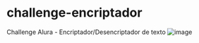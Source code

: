 # challenge-encriptador
Challenge Alura - Encriptador/Desencriptador de texto
![image](https://user-images.githubusercontent.com/92341472/215222566-9bc7fced-cde6-47f6-9798-4ceb35258f04.png)
